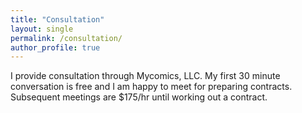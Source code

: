 ```yaml
---
title: "Consultation"
layout: single
permalink: /consultation/
author_profile: true
---
```


I provide consultation through Mycomics, LLC. My first 30 minute conversation
is free and I am happy to meet for preparing contracts. Subsequent meetings are
$175/hr until working out a contract. 
